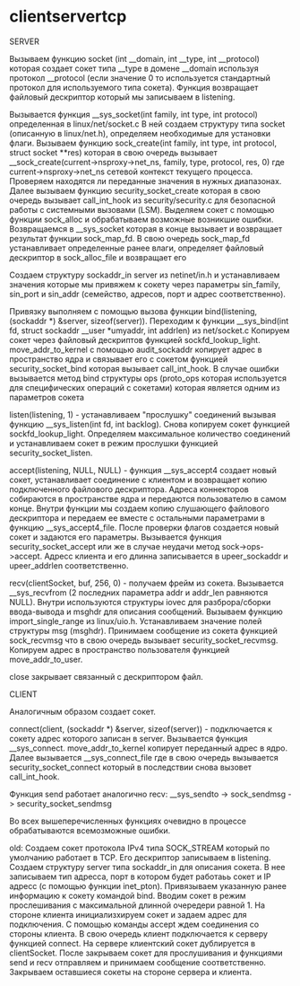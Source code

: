 # clientservertcp
SERVER

Вызываем функцию socket (int __domain, int __type, int __protocol) которая создает сокет типа __type в домене __domain используя протокол __protocol (если значение 0 то используется стандартный протокол для используемого типа сокета). Функция возвращает файловый дескриптор который мы записываем в listening.

Вызывается функция __sys_socket(int family, int type, int protocol) определенная в linux/net/socket.c
В ней создаем структуру типа socket (описанную в linux/net.h), определяем необходимые для установки флаги. Вызываем функцию sock_create(int family, int type, int protocol, struct socket **res) которая в свою очередь вызывает __sock_create(current->nsproxy->net_ns, family, type, protocol, res, 0) где current->nsproxy->net_ns сетевой контекст текущего процесса.
Проверяем находятся ли переданные значения в нужных диапазонах. Далее вызываем функцию security_socket_create которая в свою очередь вызывает call_int_hook из security/security.c для безопасной работы с системными вызовами (LSM).
Выделяем сокет с помощью функции sock_alloc и обрабатываем возможные возникшие ошибки.
Возвращаемся в __sys_socket которая в конце вызывает и возвращает результат функции sock_map_fd. В свою очередь sock_map_fd устанавливает определенные ранее влаги, определяет файловый дескриптор в sock_alloc_file и возвращает его

Создаем структуру sockaddr_in server из netinet/in.h и устанавливаем значения которые мы привяжем к сокету через параметры sin_family, sin_port и sin_addr (семейство, адресов, порт и адрес соответственно).

Привязку выполняем с помощью вызова функции bind(listening, (sockaddr *) &server, sizeof(server)). Переходим к функции __sys_bind(int fd, struct sockaddr __user *umyaddr, int addrlen) из net/socket.c
Копируем сокет через файловый дескриптов функцией sockfd_lookup_light. move_addr_to_kernel с помощью audit_sockaddr копирует адрес в пространство ядра и связывает его с сокетом функцией security_socket_bind которая вызывает call_int_hook. В случае ошибки вызывается метод bind структуры ops (proto_ops которая используется для специфических операций с сокетами) которая является одним из параметров сокета

listen(listening, 1) - устанавливаем "прослушку" соединений вызывая функцию __sys_listen(int fd, int backlog). Снова копируем сокет функцией sockfd_lookup_light. Определяем максимальное количество соединений и устанавливаем сокет в режим прослушки функцией security_socket_listen.

accept(listening, NULL, NULL) - функция __sys_accept4 создает новый сокет, устанавливает соединение с клиентом и возвращает копию подключенного файлового дескриптора. Адреса коннекторов собираются в пространстве ядра и передаются пользователю в самом конце. Внутри функции мы создаем копию слушающего файлового дескриптора и передаем ее вместе с остальными параметрами в функцию __sys_accept4_file. После проверки флагов создается новый сокет и задаются его параметры. Вызывается функция security_socket_accept или же в случае неудачи метод sock->ops->accept. Адресс клиента и его длинна записывается в upeer_sockaddr и upeer_addrlen соответственно.

recv(clientSocket, buf, 256, 0) - получаем фрейм из сокета. Вызывается __sys_recvfrom (2 последних параметра addr и addr_len равняются NULL). Внутри используются структуры iovec для разброра/сборки ввода-вывода и msghdr для описания сообщений. Вызываем функцию import_single_range из linux/uio.h. Устанавливаем значение полей структуры msg (msghdr). Принимаем сообщение из сокета функцией sock_recvmsg что в свою очередь вызывает security_socket_recvmsg. Копируем адрес в пространство пользователя функцией move_addr_to_user.

close закрывает связанный с дескриптором файл.

CLIENT

Аналогичным образом создает сокет.

connect(client, (sockaddr *) &server, sizeof(server)) - подключается к сокету адрес которого записан в server. Вызывается функция __sys_connect. move_addr_to_kernel копирует переданный адрес в ядро. Далее вызывается __sys_connect_file где в свою очередь вызывается security_socket_connect который в последствии снова вызовет call_int_hook.

Функция send работает аналогично recv: __sys_sendto ->  sock_sendmsg -> security_socket_sendmsg

Во всех вышеперечисленных функциях очевидно в процессе обрабатываются всемозможные ошибки. 

old:
Создаем сокет протокола IPv4 типа SOCK_STREAM который по умолчанию работает в TCP.
Его дескриптор записываем в listening.
Создаем структуру server типа sockaddr_in для описания сокета. В нее записываем тип адресса, порт в котором будет работаьь сокет и IP адресс (с помощью функции inet_pton).
Привязываем указанную ранее информацию к сокету командой bind.
Вводим сокет в режим прослешивания с максимальной длинной очередери равной 1.
На стороне клиента инициализхируем сокет и задаем адрес для подключения.
С помощью команды accept ждем соединения со стороны клиента. В свою очередь клиент подключается к серверу функцией connect.
На сервере клиентский сокет дублируется в clientSocket.
После закрываем сокет для прослушивания и функциями send и recv отправляем и принимаем сообщение соответственно.
Закрываем оставшиеся сокеты на стороне сервера и клиента.
